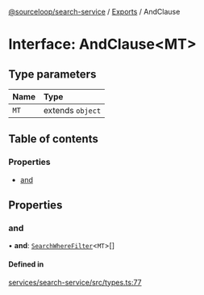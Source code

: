 [@sourceloop/search-service](../README.md) / [Exports](../modules.md) / AndClause

# Interface: AndClause<MT\>

## Type parameters

| Name | Type |
| :------ | :------ |
| `MT` | extends `object` |

## Table of contents

### Properties

- [and](AndClause.md#and)

## Properties

### and

• **and**: [`SearchWhereFilter`](../modules.md#searchwherefilter)<`MT`\>[]

#### Defined in

[services/search-service/src/types.ts:77](https://github.com/sourcefuse/loopback4-microservice-catalog/blob/68ec38a2a/services/search-service/src/types.ts#L77)
